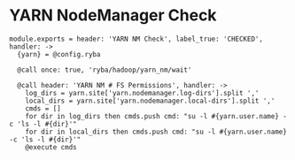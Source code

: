 
# YARN NodeManager Check

    module.exports = header: 'YARN NM Check', label_true: 'CHECKED', handler: ->
      {yarn} = @config.ryba
      
      @call once: true, 'ryba/hadoop/yarn_nm/wait'
      
      @call header: 'YARN NM # FS Permissions', handler: ->
        log_dirs = yarn.site['yarn.nodemanager.log-dirs'].split ','
        local_dirs = yarn.site['yarn.nodemanager.local-dirs'].split ','
        cmds = []
        for dir in log_dirs then cmds.push cmd: "su -l #{yarn.user.name} -c 'ls -l #{dir}'"
        for dir in local_dirs then cmds.push cmd: "su -l #{yarn.user.name} -c 'ls -l #{dir}'"
        @execute cmds
